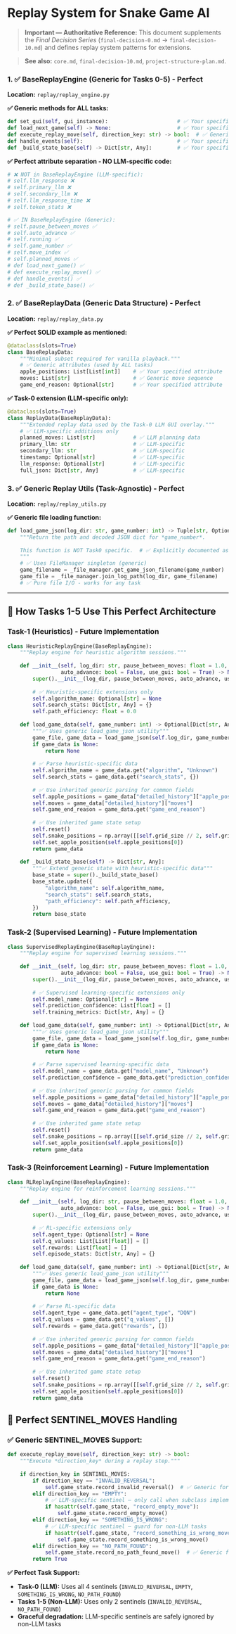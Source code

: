 # Replay System for Snake Game AI

> **Important — Authoritative Reference:** This document supplements the _Final Decision Series_ (`final-decision-0.md` → `final-decision-10.md`) and defines replay system patterns for extensions.

> **See also:** `core.md`, `final-decision-10.md`, `project-structure-plan.md`.


### **1. ✅ BaseReplayEngine (Generic for Tasks 0-5) - Perfect**

**Location:** `replay/replay_engine.py`

**✅ Generic methods for ALL tasks:**
```python
def set_gui(self, gui_instance):                      # ✅ Your specified method
def load_next_game(self) -> None:                     # ✅ Your specified method
def execute_replay_move(self, direction_key: str) -> bool:  # ✅ Generic move execution
def handle_events(self):                              # ✅ Your specified method (abstract)
def _build_state_base(self) -> Dict[str, Any]:        # ✅ Your specified method
```

**✅ Perfect attribute separation - NO LLM-specific code:**
```python
# ❌ NOT in BaseReplayEngine (LLM-specific):
# self.llm_response ❌
# self.primary_llm ❌  
# self.secondary_llm ❌
# self.llm_response_time ❌
# self.token_stats ❌

# ✅ IN BaseReplayEngine (Generic):
# self.pause_between_moves ✅
# self.auto_advance ✅
# self.running ✅
# self.game_number ✅
# self.move_index ✅
# self.planned_moves ✅
# def load_next_game() ✅
# def execute_replay_move() ✅
# def handle_events() ✅
# def _build_state_base() ✅
```

### **2. ✅ BaseReplayData (Generic Data Structure) - Perfect**

**Location:** `replay/replay_data.py`

**✅ Perfect SOLID example as mentioned:**
```python
@dataclass(slots=True)
class BaseReplayData:
    """Minimal subset required for vanilla playback."""
    # ✅ Generic attributes (used by ALL tasks)
    apple_positions: List[List[int]]    # ✅ Your specified attribute
    moves: List[str]                    # ✅ Generic move sequence
    game_end_reason: Optional[str]      # ✅ Your specified attribute
```

**✅ Task-0 extension (LLM-specific only):**
```python
@dataclass(slots=True)
class ReplayData(BaseReplayData):
    """Extended replay data used by the Task-0 LLM GUI overlay."""
    # ✅ LLM-specific additions only
    planned_moves: List[str]            # ✅ LLM planning data
    primary_llm: str                    # ✅ LLM-specific
    secondary_llm: str                  # ✅ LLM-specific
    timestamp: Optional[str]            # ✅ LLM-specific
    llm_response: Optional[str]         # ✅ LLM-specific
    full_json: Dict[str, Any]           # ✅ LLM-specific
```

### **3. ✅ Generic Replay Utils (Task-Agnostic) - Perfect**

**Location:** `replay/replay_utils.py`

**✅ Generic file loading function:**
```python
def load_game_json(log_dir: str, game_number: int) -> Tuple[str, Optional[Dict[str, Any]]]:
    """Return the path and decoded JSON dict for *game_number*.
    
    This function is NOT Task0 specific.  # ✅ Explicitly documented as generic
    """
    # ✅ Uses FileManager singleton (generic)
    game_filename = _file_manager.get_game_json_filename(game_number)
    game_file = _file_manager.join_log_path(log_dir, game_filename)
    # ✅ Pure file I/O - works for any task
```

---

## **🎯 How Tasks 1-5 Use This Perfect Architecture**

### **Task-1 (Heuristics) - Future Implementation**

```python
class HeuristicReplayEngine(BaseReplayEngine):
    """Replay engine for heuristic algorithm sessions."""
    
    def __init__(self, log_dir: str, pause_between_moves: float = 1.0, 
                 auto_advance: bool = False, use_gui: bool = True) -> None:
        super().__init__(log_dir, pause_between_moves, auto_advance, use_gui)
        
        # ✅ Heuristic-specific extensions only
        self.algorithm_name: Optional[str] = None
        self.search_stats: Dict[str, Any] = {}
        self.path_efficiency: float = 0.0
        
    def load_game_data(self, game_number: int) -> Optional[Dict[str, Any]]:
        """✅ Uses generic load_game_json utility"""
        game_file, game_data = load_game_json(self.log_dir, game_number)
        if game_data is None:
            return None
            
        # ✅ Parse heuristic-specific data
        self.algorithm_name = game_data.get("algorithm", "Unknown")
        self.search_stats = game_data.get("search_stats", {})
        
        # ✅ Use inherited generic parsing for common fields
        self.apple_positions = game_data["detailed_history"]["apple_positions"]
        self.moves = game_data["detailed_history"]["moves"]
        self.game_end_reason = game_data.get("game_end_reason")
        
        # ✅ Use inherited game state setup
        self.reset()
        self.snake_positions = np.array([[self.grid_size // 2, self.grid_size // 2]])
        self.set_apple_position(self.apple_positions[0])
        return game_data
        
    def _build_state_base(self) -> Dict[str, Any]:
        """✅ Extend generic state with heuristic-specific data"""
        base_state = super()._build_state_base()
        base_state.update({
            "algorithm_name": self.algorithm_name,
            "search_stats": self.search_stats,
            "path_efficiency": self.path_efficiency,
        })
        return base_state
```

### **Task-2 (Supervised Learning) - Future Implementation**

```python
class SupervisedReplayEngine(BaseReplayEngine):
    """Replay engine for supervised learning sessions."""
    
    def __init__(self, log_dir: str, pause_between_moves: float = 1.0, 
                 auto_advance: bool = False, use_gui: bool = True) -> None:
        super().__init__(log_dir, pause_between_moves, auto_advance, use_gui)
        
        # ✅ Supervised learning-specific extensions only
        self.model_name: Optional[str] = None
        self.prediction_confidence: List[float] = []
        self.training_metrics: Dict[str, Any] = {}
        
    def load_game_data(self, game_number: int) -> Optional[Dict[str, Any]]:
        """✅ Uses generic load_game_json utility"""
        game_file, game_data = load_game_json(self.log_dir, game_number)
        if game_data is None:
            return None
            
        # ✅ Parse supervised learning-specific data
        self.model_name = game_data.get("model_name", "Unknown")
        self.prediction_confidence = game_data.get("prediction_confidence", [])
        
        # ✅ Use inherited generic parsing for common fields
        self.apple_positions = game_data["detailed_history"]["apple_positions"]
        self.moves = game_data["detailed_history"]["moves"]
        self.game_end_reason = game_data.get("game_end_reason")
        
        # ✅ Use inherited game state setup
        self.reset()
        self.snake_positions = np.array([[self.grid_size // 2, self.grid_size // 2]])
        self.set_apple_position(self.apple_positions[0])
        return game_data
```

### **Task-3 (Reinforcement Learning) - Future Implementation**

```python
class RLReplayEngine(BaseReplayEngine):
    """Replay engine for reinforcement learning sessions."""
    
    def __init__(self, log_dir: str, pause_between_moves: float = 1.0, 
                 auto_advance: bool = False, use_gui: bool = True) -> None:
        super().__init__(log_dir, pause_between_moves, auto_advance, use_gui)
        
        # ✅ RL-specific extensions only
        self.agent_type: Optional[str] = None
        self.q_values: List[List[float]] = []
        self.rewards: List[float] = []
        self.episode_stats: Dict[str, Any] = {}
        
    def load_game_data(self, game_number: int) -> Optional[Dict[str, Any]]:
        """✅ Uses generic load_game_json utility"""
        game_file, game_data = load_game_json(self.log_dir, game_number)
        if game_data is None:
            return None
            
        # ✅ Parse RL-specific data
        self.agent_type = game_data.get("agent_type", "DQN")
        self.q_values = game_data.get("q_values", [])
        self.rewards = game_data.get("rewards", [])
        
        # ✅ Use inherited generic parsing for common fields
        self.apple_positions = game_data["detailed_history"]["apple_positions"]
        self.moves = game_data["detailed_history"]["moves"]
        self.game_end_reason = game_data.get("game_end_reason")
        
        # ✅ Use inherited game state setup
        self.reset()
        self.snake_positions = np.array([[self.grid_size // 2, self.grid_size // 2]])
        self.set_apple_position(self.apple_positions[0])
        return game_data
```


## **🎯 Perfect SENTINEL_MOVES Handling**

### **✅ Generic SENTINEL_MOVES Support:**
```python
def execute_replay_move(self, direction_key: str) -> bool:
    """Execute *direction_key* during a replay step."""
    
    if direction_key in SENTINEL_MOVES:
        if direction_key == "INVALID_REVERSAL":
            self.game_state.record_invalid_reversal()  # ✅ Generic for all tasks
        elif direction_key == "EMPTY":
            # ✅ LLM-specific sentinel – only call when subclass implements it
            if hasattr(self.game_state, "record_empty_move"):
                self.game_state.record_empty_move()
        elif direction_key == "SOMETHING_IS_WRONG":
            # ✅ LLM-specific sentinel – guard for non-LLM tasks
            if hasattr(self.game_state, "record_something_is_wrong_move"):
                self.game_state.record_something_is_wrong_move()
        elif direction_key == "NO_PATH_FOUND":
            self.game_state.record_no_path_found_move()  # ✅ Generic for all tasks
        return True
```

**✅ Perfect Task Support:**
- **Task-0 (LLM):** Uses all 4 sentinels (`INVALID_REVERSAL`, `EMPTY`, `SOMETHING_IS_WRONG`, `NO_PATH_FOUND`)
- **Tasks 1-5 (Non-LLM):** Uses only 2 sentinels (`INVALID_REVERSAL`, `NO_PATH_FOUND`)
- **Graceful degradation:** LLM-specific sentinels are safely ignored by non-LLM tasks



